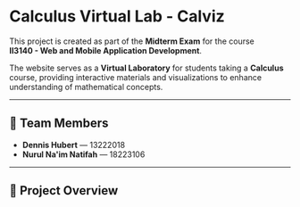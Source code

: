 # Calculus Virtual Lab - Calviz

This project is created as part of the **Midterm Exam** for the course  
**II3140 - Web and Mobile Application Development**.  

The website serves as a **Virtual Laboratory** for students taking a **Calculus** course, providing interactive materials and visualizations to enhance understanding of mathematical concepts.

---

## 👥 Team Members
- **Dennis Hubert** — 13222018  
- **Nurul Na'im Natifah** — 18223106  

---

## 🧮 Project Overview
